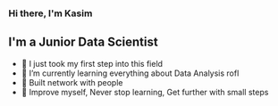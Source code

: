 ### Hi there, I'm Kasim

## I'm a Junior Data Scientist
- :telescope: I just took my first step into this field
- :seedling: I’m currently learning everything about Data Analysis rofl
- :dancers: Built network with people
- :goal_net: Improve myself, Never stop learning, Get further with small steps